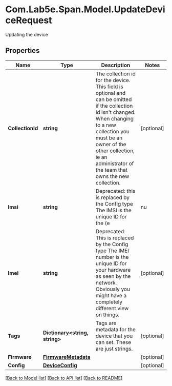# Com.Lab5e.Span.Model.UpdateDeviceRequest
Updating the device

## Properties

Name | Type | Description | Notes
------------ | ------------- | ------------- | -------------
**CollectionId** | **string** | The collection id for the device. This field is optional and can be omitted if the collection id isn&#39;t changed. When changing to a new collection you must be an owner of the other collection, ie an administrator of the team that owns the new collection. | [optional] 
**Imsi** | **string** | Deprecated: this is replaced by the Config type The IMSI is the unique ID for the (e|nu|whatever)SIM card on your device. This is the primary identifier for your device on the network. | [optional] 
**Imei** | **string** | Deprecated: This is replaced by the Config type The IMEI number is the unique ID for your hardware as seen by the network. Obviously you might have a completely different view on things. | [optional] 
**Tags** | **Dictionary&lt;string, string&gt;** | Tags are metadata for the device that you can set. These are just strings. | [optional] 
**Firmware** | [**FirmwareMetadata**](FirmwareMetadata.md) |  | [optional] 
**Config** | [**DeviceConfig**](DeviceConfig.md) |  | [optional] 

[[Back to Model list]](../README.md#documentation-for-models) [[Back to API list]](../README.md#documentation-for-api-endpoints) [[Back to README]](../README.md)

